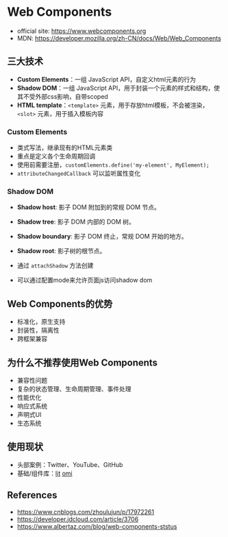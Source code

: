 # Web Components

* official site: https://www.webcomponents.org
* MDN: https://developer.mozilla.org/zh-CN/docs/Web/Web_Components

## 三大技术

* **Custom Elements**：一组 JavaScript API，自定义html元素的行为
* **Shadow DOM**：一组 JavaScript API，用于封装一个元素的样式和结构，使其不受外部css影响，自带scoped
* **HTML template**：`<template>` 元素，用于存放html模板，不会被渲染，`<slot>` 元素，用于插入模板内容

### Custom Elements

* 类式写法，继承现有的HTML元素类
* 重点是定义各个生命周期回调
* 使用前需要注册，`customElements.define('my-element', MyElement);`
* `attributeChangedCallback` 可以监听属性变化

### Shadow DOM

* **Shadow host**: 影子 DOM 附加到的常规 DOM 节点。 
* **Shadow tree**: 影子 DOM 内部的 DOM 树。 
* **Shadow boundary**: 影子 DOM 终止，常规 DOM 开始的地方。 
* **Shadow root**: 影子树的根节点。

* 通过 `attachShadow` 方法创建
* 可以通过配置mode来允许页面js访问shadow dom

## Web Components的优势

* 标准化，原生支持
* 封装性，隔离性
* 跨框架兼容

## 为什么不推荐使用Web Components

* 兼容性问题
* 复杂的状态管理、生命周期管理、事件处理
* 性能优化
* 响应式系统
* 声明式UI
* 生态系统

## 使用现状

* 头部案例：Twitter、YouTube、GitHub
* 基础/组件库：[lit](https://github.com/lit/lit/)  [omi](https://github.com/Tencent/omi)


## References

* https://www.cnblogs.com/zhoulujun/p/17972261
* https://developer.jdcloud.com/article/3706 
* https://www.albertaz.com/blog/web-components-ststus
